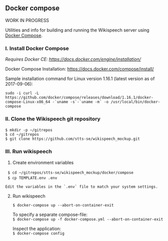 ## Docker compose 

WORK IN PROGRESS

Utilities and info for building and running the Wikispeech server using [Docker Compose](https://docs.docker.com/compose/).

### I. Install Docker Compose

_Requires Docker CE: https://docs.docker.com/engine/installation/_

Docker Compose Installation: https://docs.docker.com/compose/install/   

Sample installation command for Linux version 1.16.1 (latest version as of 2017-09-06):   
  
    sudo -i curl -L https://github.com/docker/compose/releases/download/1.16.1/docker-compose-Linux-x86_64 -`uname -s`-`uname -m` -o /usr/local/bin/docker-compose

### II. Clone the Wikispeech git repository

`$ mkdir -p ~/gitrepos`    
`$ cd ~/gitrepos`   
`$ git clone https://github.com/stts-se/wikispeech_mockup.git`

### III. Run wikispeech

1. Create environment variables

   `$ cd ~/gitrepos/stts-se/wikispeech_mockup/docker/compose`      
   `$ cp TEMPLATE.env .env`     
   
    Edit the variables in the `.env` file to match your system settings.


2. Run wikispeech
   
   `$ docker-compose up --abort-on-container-exit`

   To specify a separate compose-file:   
   `$ docker-compose up -f docker-compose.yml --abort-on-container-exit`

   Inspect the application:   
   `$ docker-compose config`

